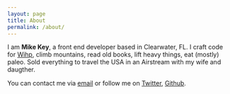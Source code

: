 ```yaml
---
layout: page
title: About
permalink: /about/
---
```


I am **Mike Key**, a front end developer based in Clearwater, FL. I craft code for [Wihp](http://wihphotels.com), climb mountains, read old books, lift heavy things, eat (mostly) paleo. Sold everything to travel the USA in an Airstream with my wife and daugther.

You can contact me via [email](mailto:mike@mk3y.com) or follow me on [Twitter](http://twitter.com/mike_key), [Github](http://github.com/devbymike).
